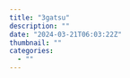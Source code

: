 ```yaml
---
title: "3gatsu"
description: ""
date: "2024-03-21T06:03:22Z"
thumbnail: ""
categories:
  - ""
---
```

